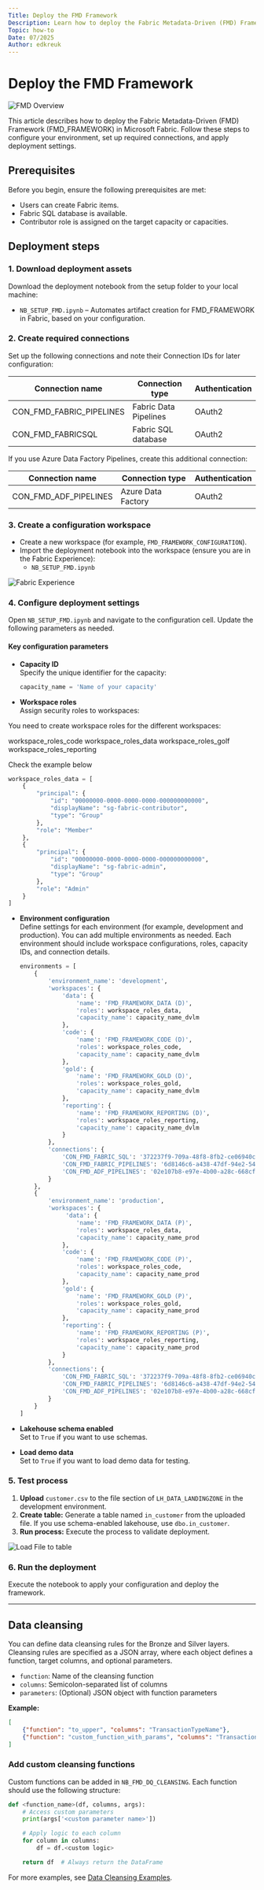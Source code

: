 ```yaml
---
Title: Deploy the FMD Framework
Description: Learn how to deploy the Fabric Metadata-Driven (FMD) Framework in Microsoft Fabric, including prerequisites, setup, and configuration.
Topic: how-to
Date: 07/2025
Author: edkreuk
---
```


# Deploy the FMD Framework

![FMD Overview](/Images/FMD_Overview.png)

This article describes how to deploy the Fabric Metadata-Driven (FMD) Framework (FMD_FRAMEWORK) in Microsoft Fabric. Follow these steps to configure your environment, set up required connections, and apply deployment settings.

## Prerequisites

Before you begin, ensure the following prerequisites are met:

- Users can create Fabric items.
- Fabric SQL database is available.
- Contributor role is assigned on the target capacity or capacities.

## Deployment steps

### 1. Download deployment assets

Download the deployment notebook from the setup folder to your local machine:

- `NB_SETUP_FMD.ipynb` – Automates artifact creation for FMD_FRAMEWORK in Fabric, based on your configuration.

### 2. Create required connections

Set up the following connections and note their Connection IDs for later configuration:

| Connection name              | Connection type         | Authentication |
|------------------------------|------------------------|----------------|
| CON_FMD_FABRIC_PIPELINES     | Fabric Data Pipelines  | OAuth2         |
| CON_FMD_FABRICSQL            | Fabric SQL database    | OAuth2         |

If you use Azure Data Factory Pipelines, create this additional connection:

| Connection name              | Connection type         | Authentication |
|------------------------------|------------------------|----------------|
| CON_FMD_ADF_PIPELINES        | Azure Data Factory     | OAuth2         |

### 3. Create a configuration workspace

- Create a new workspace (for example, `FMD_FRAMEWORK_CONFIGURATION`).
- Import the deployment notebook into the workspace (ensure you are in the Fabric Experience):
  - `NB_SETUP_FMD.ipynb`

![Fabric Experience](/Images/FMD_Fabric_Experience.png)

### 4. Configure deployment settings

Open `NB_SETUP_FMD.ipynb` and navigate to the configuration cell. Update the following parameters as needed.

#### Key configuration parameters

- **Capacity ID**  
  Specify the unique identifier for the capacity:

  ```python
  capacity_name = 'Name of your capacity'
  ```

- **Workspace roles**  
  Assign security roles to workspaces:


You need to create workspace roles for the different workspaces:

workspace_roles_code
workspace_roles_data
workspace_roles_golf
workspace_roles_reporting

Check the example below
  ```python
  workspace_roles_data = [
      {
          "principal": {
              "id": "00000000-0000-0000-0000-000000000000",
              "displayName": "sg-fabric-contributor",
              "type": "Group"
          },
          "role": "Member"
      },
      {
          "principal": {
              "id": "00000000-0000-0000-0000-000000000000",
              "displayName": "sg-fabric-admin",
              "type": "Group"
          },
          "role": "Admin"
      }
  ]
  ```

- **Environment configuration**  
  Define settings for each environment (for example, development and production). You can add multiple environments as needed. Each environment should include workspace configurations, roles, capacity IDs, and connection details.

  ```python
  environments = [
      {
          'environment_name': 'development',
          'workspaces': {
              'data': {
                  'name': 'FMD_FRAMEWORK_DATA (D)',
                  'roles': workspace_roles_data,
                  'capacity_name': capacity_name_dvlm
              },
              'code': {
                  'name': 'FMD_FRAMEWORK_CODE (D)',
                  'roles': workspace_roles_code,
                  'capacity_name': capacity_name_dvlm
              },
              'gold': {
                  'name': 'FMD_FRAMEWORK_GOLD (D)',
                  'roles': workspace_roles_gold,
                  'capacity_name': capacity_name_dvlm
              },
              'reporting': {
                  'name': 'FMD_FRAMEWORK_REPORTING (D)',
                  'roles': workspace_roles_reporting,
                  'capacity_name': capacity_name_dvlm
              }
          },
          'connections': {
              'CON_FMD_FABRIC_SQL': '372237f9-709a-48f8-8fb2-ce06940c990e',
              'CON_FMD_FABRIC_PIPELINES': '6d8146c6-a438-47df-94e2-540c552eb6d7',
              'CON_FMD_ADF_PIPELINES': '02e107b8-e97e-4b00-a28c-668cf9ce3d9a'
          }
      },
      {
          'environment_name': 'production',
          'workspaces': {
               'data': {
                  'name': 'FMD_FRAMEWORK_DATA (P)',
                  'roles': workspace_roles_data,
                  'capacity_name': capacity_name_prod
              },
              'code': {
                  'name': 'FMD_FRAMEWORK_CODE (P)',
                  'roles': workspace_roles_code,
                  'capacity_name': capacity_name_prod
              },
              'gold': {
                  'name': 'FMD_FRAMEWORK_GOLD (P)',
                  'roles': workspace_roles_gold,
                  'capacity_name': capacity_name_prod
              },
              'reporting': {
                  'name': 'FMD_FRAMEWORK_REPORTING (P)',
                  'roles': workspace_roles_reporting,
                  'capacity_name': capacity_name_prod
              }
          },
          'connections': {
              'CON_FMD_FABRIC_SQL': '372237f9-709a-48f8-8fb2-ce06940c990e',
              'CON_FMD_FABRIC_PIPELINES': '6d8146c6-a438-47df-94e2-540c552eb6d7',
              'CON_FMD_ADF_PIPELINES': '02e107b8-e97e-4b00-a28c-668cf9ce3d9a'
          }
      }
  ]
  ```

- **Lakehouse schema enabled**  
  Set to `True` if you want to use schemas.

- **Load demo data**  
  Set to `True` if you want to load demo data for testing.

### 5. Test process

1. **Upload** `customer.csv` to the file section of `LH_DATA_LANDINGZONE` in the development environment.
2. **Create table:** Generate a table named `in_customer` from the uploaded file. If you use schema-enabled lakehouse, use `dbo.in_customer`.
3. **Run process:** Execute the process to validate deployment.

![Load File to table](./Images/FMD_load_file_to_table.png)

### 6. Run the deployment

Execute the notebook to apply your configuration and deploy the framework.

---

## Data cleansing

You can define data cleansing rules for the Bronze and Silver layers. Cleansing rules are specified as a JSON array, where each object defines a function, target columns, and optional parameters.

- `function`: Name of the cleansing function
- `columns`: Semicolon-separated list of columns
- `parameters`: (Optional) JSON object with function parameters

**Example:**

```json
[
    {"function": "to_upper", "columns": "TransactionTypeName"},
    {"function": "custom_function_with_params", "columns": "TransactionTypeName;LastEditedBy", "parameters": {"param1": "abc", "param2": "123"}}
]
```

### Add custom cleansing functions

Custom functions can be added in `NB_FMD_DQ_CLEANSING`. Each function should use the following structure:

```python
def <function_name>(df, columns, args):
    # Access custom parameters
    print(args['<custom parameter name>'])

    # Apply logic to each column
    for column in columns:
        df = df.<custom logic>

    return df  # Always return the DataFrame
```

For more examples, see [Data Cleansing Examples](./FMD_DATA_CLEANSING.md).

